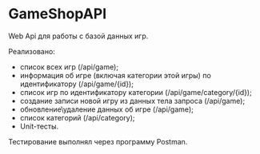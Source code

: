 # GameShopAPI

Web Api для работы с базой данных игр.

Реализовано:
- список всех игр (/api/game);
- информация об игре (включая категории этой игры) по идентификатору (/api/game/{id});
- список игр по идентификатору категории (/api/game/category/{id});
- создание записи новой игру из данных тела запроса (/api/game);
- обновление\удаление данных об игре (/api/game);
- список категорий (/api/category);
- Unit-тесты.

Тестирование выполнял через программу Postman.
